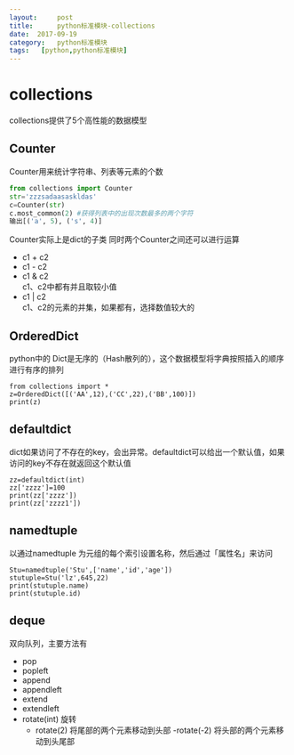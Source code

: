 ```yaml
---
layout:     post
title:      python标准模块-collections
date:  2017-09-19
category:   python标准模块
tags:   [python,python标准模块]
---
```

# collections

collections提供了5个高性能的数据模型
## Counter
Counter用来统计字符串、列表等元素的个数
```python
from collections import Counter
str='zzzsadaasaskldas'
c=Counter(str)
c.most_common(2) #获得列表中的出现次数最多的两个字符
输出[('a', 5), ('s', 4)]
```
Counter实际上是dict的子类
同时两个Counter之间还可以进行运算
- c1 + c2
- c1 - c2
- c1 & c2            
c1、c2中都有并且取较小值
- c1 | c2  
c1、c2的元素的并集，如果都有，选择数值较大的

## OrderedDict
python中的 Dict是无序的（Hash散列的），这个数据模型将字典按照插入的顺序进行有序的排列
```
from collections import *
z=OrderedDict([('AA',12),('CC',22),('BB',100)])
print(z)
```
## defaultdict
dict如果访问了不存在的key，会出异常。defaultdict可以给出一个默认值，如果访问的key不存在就返回这个默认值
```
zz=defaultdict(int)
zz['zzzz']=100
print(zz['zzzz'])
print(zz['zzzz1'])
```

## namedtuple
以通过namedtuple 为元组的每个索引设置名称，然后通过「属性名」来访问
```
Stu=namedtuple('Stu',['name','id','age'])
stutuple=Stu('lz',645,22)
print(stutuple.name)
print(stutuple.id)
```
## deque
双向队列，主要方法有
- pop
- popleft
- append
- appendleft
- extend 
- extendleft
- rotate(int)    旋转
     - rotate(2) 将尾部的两个元素移动到头部
     -rotate(-2) 将头部的两个元素移动到头尾部
 

























